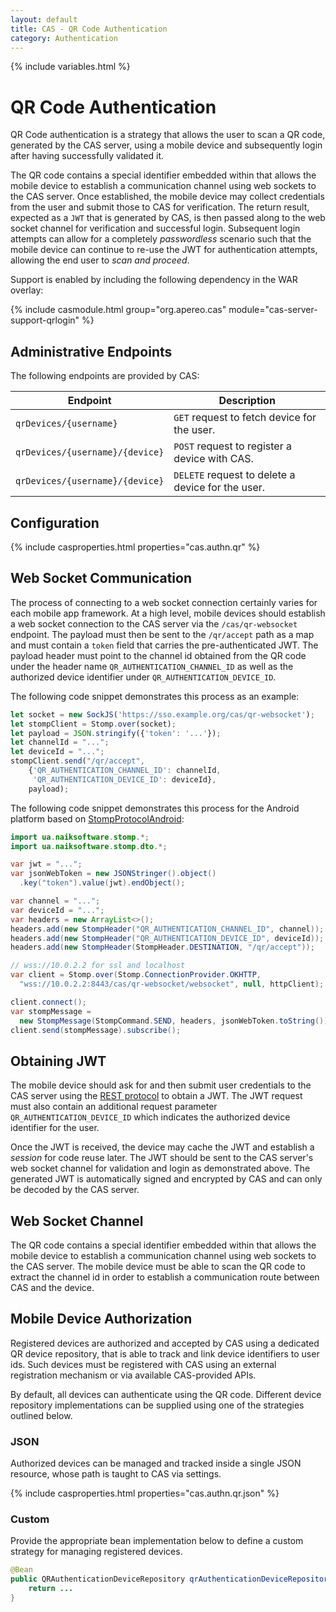 ```yaml
---
layout: default
title: CAS - QR Code Authentication
category: Authentication
---
```

{% include variables.html %}


# QR Code Authentication

QR Code authentication is a strategy that allows the user to scan a QR code, generated by the
CAS server, using a mobile device and subsequently login after having successfully validated it.

The QR code contains a special identifier embedded within that allows the mobile device to establish a communication
channel using web sockets to the CAS server. Once established, the mobile device may collect credentials from the user
and submit those to CAS for verification. The return result, expected as a `JWT` that is generated by CAS,
is then passed along to the web socket channel for verification and successful login. Subsequent login attempts can allow
for a completely *passwordless* scenario such that the mobile device can continue to re-use the JWT
for authentication attempts, allowing the end user to *scan and proceed*.

Support is enabled by including the following dependency in the WAR overlay:

{% include casmodule.html group="org.apereo.cas" module="cas-server-support-qrlogin" %}


## Administrative Endpoints

The following endpoints are provided by CAS:
 
| Endpoint                                | Description
|-----------------------------------------|----------------------------------------------------------------------------
| `qrDevices/{username}`                  | `GET` request to fetch device for the user.
| `qrDevices/{username}/{device}`         | `POST` request to register a device with CAS.
| `qrDevices/{username}/{device}`         | `DELETE` request to delete a device for the user.

## Configuration

{% include casproperties.html properties="cas.authn.qr" %}

## Web Socket Communication

The process of connecting to a web socket connection certainly varies for each mobile app framework. At a high level, 
mobile devices should establish a web socket connection to the CAS server via the `/cas/qr-websocket` endpoint.
The payload must then be sent to the `/qr/accept` path as a map and must contain a `token` field that 
carries the pre-authenticated JWT. The payload header must point to the channel id obtained 
from the QR code under the header name `QR_AUTHENTICATION_CHANNEL_ID` as well 
as the authorized device identifier under `QR_AUTHENTICATION_DEVICE_ID`.

The following code snippet demonstrates this process as an example:

```javascript 
let socket = new SockJS('https://sso.example.org/cas/qr-websocket');
let stompClient = Stomp.over(socket);
let payload = JSON.stringify({'token': '...'});   
let channelId = "...";      
let deviceId = "...";
stompClient.send("/qr/accept", 
    {'QR_AUTHENTICATION_CHANNEL_ID': channelId, 
     'QR_AUTHENTICATION_DEVICE_ID': deviceId}, 
    payload);
```   

The following code snippet demonstrates this process for 
the Android platform based on [StompProtocolAndroid](https://github.com/NaikSoftware/StompProtocolAndroid):

```java
import ua.naiksoftware.stomp.*;
import ua.naiksoftware.stomp.dto.*;

var jwt = "...";
var jsonWebToken = new JSONStringer().object()
  .key("token").value(jwt).endObject();

var channel = "...";      
var deviceId = "...";
var headers = new ArrayList<>();
headers.add(new StompHeader("QR_AUTHENTICATION_CHANNEL_ID", channel));
headers.add(new StompHeader("QR_AUTHENTICATION_DEVICE_ID", deviceId));
headers.add(new StompHeader(StompHeader.DESTINATION, "/qr/accept"));

// wss://10.0.2.2 for ssl and localhost
var client = Stomp.over(Stomp.ConnectionProvider.OKHTTP, 
  "wss://10.0.2.2:8443/cas/qr-websocket/websocket", null, httpClient);

client.connect();
var stompMessage = 
  new StompMessage(StompCommand.SEND, headers, jsonWebToken.toString());
client.send(stompMessage).subscribe();
```

## Obtaining JWT 

The mobile device should ask for and then submit user credentials to the CAS 
server using the [REST protocol](../protocol/REST-Protocol-Request-TicketGrantingTicket.html) to 
obtain a JWT. The JWT request must also contain an additional request 
parameter `QR_AUTHENTICATION_DEVICE_ID` which indicates the authorized device identifier for the user.

Once the JWT is received, the device may cache the JWT and establish a *session* for code reuse later. 
The JWT should be sent to the CAS server's web socket channel 
for validation and login as demonstrated above. The generated
JWT is automatically signed and encrypted by CAS and can only be decoded by the CAS server.

## Web Socket Channel

The QR code contains a special identifier embedded within that allows the mobile device to establish 
a communication channel using web sockets to the CAS server. The mobile device must be able 
to scan the QR code  to extract the channel id in order to establish a 
communication route between CAS and the device.

## Mobile Device Authorization

Registered devices are authorized and accepted by CAS using a dedicated QR device repository, that is able to 
track and link device identifiers to user ids. Such devices must be registered with CAS using an 
external registration mechanism or via available CAS-provided APIs.

By default, all devices can authenticate using the QR code. Different device repository
implementations can be supplied using one of the strategies outlined below.

### JSON

Authorized devices can be managed and tracked inside a 
single JSON resource, whose path is taught to CAS via settings. 

{% include casproperties.html properties="cas.authn.qr.json" %}

### Custom

Provide the appropriate bean implementation below to define a custom strategy for managing registered devices.

```java 
@Bean
public QRAuthenticationDeviceRepository qrAuthenticationDeviceRepository() {
    return ...
}
```
